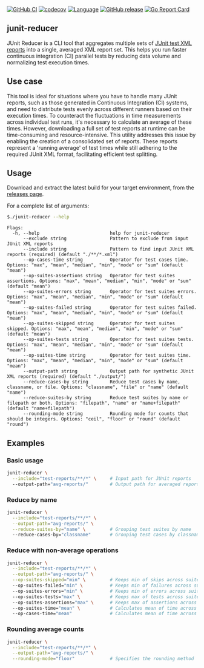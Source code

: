 [![GitHub CI](https://github.com/willgeorgetaylor/junit-reducer/actions/workflows/test.yml/badge.svg)](https://github.com/willgeorgetaylor/junit-reducer/actions/workflows/test.yml)
[![codecov](https://codecov.io/gh/willgeorgetaylor/junit-reducer/graph/badge.svg?token=08001J4XQH)](https://codecov.io/gh/willgeorgetaylor/junit-reducer)
[![Language](https://img.shields.io/badge/Language-Go-blue.svg)](https://golang.org/)
[![GitHub release](https://img.shields.io/github/tag/willgeorgetaylor/junit-reducer.svg?label=release)](https://github.com/willgeorgetaylor/junit-reducer/releases)
[![Go Report Card](https://goreportcard.com/badge/github.com/willgeorgetaylor/junit-reducer)](https://goreportcard.com/report/github.com/willgeorgetaylor/junit-reducer)

## junit-reducer

JUnit Reducer is a CLI tool that aggregates multiple sets of [JUnit test XML reports](https://www.ibm.com/docs/en/developer-for-zos/14.1?topic=formats-junit-xml-format) into a single, averaged XML report set. This helps you run faster continuous integration (CI) parallel tests by reducing data volume and normalizing test execution times.

## Use case

This tool is ideal for situations where you have to handle many JUnit reports, such as those generated in Continuous Integration (CI) systems, and need to distribute tests evenly across different runners based on their execution times. To counteract the fluctuations in time measurements across individual test runs, it's necessary to calculate an average of these times. However, downloading a full set of test reports at runtime can be time-consuming and resource-intensive. This utility addresses this issue by enabling the creation of a consolidated set of reports. These reports represent a 'running average' of test times while still adhering to the required JUnit XML format, facilitating efficient test splitting.

## Usage

Download and extract the latest build for your target environment, from the [releases page](https://github.com/willgeorgetaylor/junit-reducer/releases).

For a complete list of arguments:

```bash
$./junit-reducer --help
```

```
Flags:
  -h, --help                          help for junit-reducer
      --exclude string                Pattern to exclude from input JUnit XML reports
      --include string                Pattern to find input JUnit XML reports (required) (default "./**/*.xml")
      --op-cases-time string          Operator for test cases time. Options: "max", "mean", "median", "min", "mode" or "sum" (default "mean")
      --op-suites-assertions string   Operator for test suites assertions. Options: "max", "mean", "median", "min", "mode" or "sum" (default "mean")
      --op-suites-errors string       Operator for test suites errors. Options: "max", "mean", "median", "min", "mode" or "sum" (default "mean")
      --op-suites-failed string       Operator for test suites failed. Options: "max", "mean", "median", "min", "mode" or "sum" (default "mean")
      --op-suites-skipped string      Operator for test suites skipped. Options: "max", "mean", "median", "min", "mode" or "sum" (default "mean")
      --op-suites-tests string        Operator for test suites tests. Options: "max", "mean", "median", "min", "mode" or "sum" (default "mean")
      --op-suites-time string         Operator for test suites time. Options: "max", "mean", "median", "min", "mode" or "sum" (default "mean")
      --output-path string            Output path for synthetic JUnit XML reports (required) (default "./output/")
      --reduce-cases-by string        Reduce test cases by name, classname, or file. Options: "classname", "file" or "name" (default "name")
      --reduce-suites-by string       Reduce test suites by name or filepath or both. Options: "filepath", "name" or "name+filepath" (default "name+filepath")
      --rounding-mode string          Rounding mode for counts that should be integers. Options: "ceil", "floor" or "round" (default "round")
```

## Examples

### Basic usage

```bash
junit-reducer \
  --include="test-reports/**/*" \     # Input path for JUnit reports
  --output-path="avg-reports/"        # Output path for averaged reports
```

### Reduce by name

```bash
junit-reducer \
  --include="test-reports/**/*" \
  --output-path="avg-reports/" \
  --reduce-suites-by="name" \         # Grouping test suites by name
  --reduce-cases-by="classname"       # Grouping test cases by classname
```

### Reduce with non-average operations

```bash
junit-reducer \
  --include="test-reports/**/*" \
  --output-path="avg-reports/" \
  --op-suites-skipped="min" \         # Keeps min of skips across suites of same type
  --op-suites-failed="min" \          # Keeps min of failures across suites of same type
  --op-suites-errors="min" \          # Keeps min of errors across suites of same type
  --op-suites-tests="max" \           # Keeps max of tests across suites of same type
  --op-suites-assertions="max" \      # Keeps max of assertions across suites of same type
  --op-suites-time="mean" \           # Calculates mean of time across suites of same type
  --op-cases-time="mean"              # Calculates mean of time across cases of same type
```

### Rounding average counts

```bash
junit-reducer \
  --include="test-reports/**/*" \
  --output-path="avg-reports/" \
  --rounding-mode="floor"             # Specifies the rounding method
```
